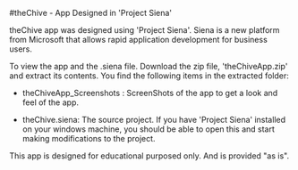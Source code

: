 #theChive - App Designed in 'Project Siena'theChive app was designed using 'Project Siena'. Siena is a new platform from Microsoft that allows rapid application development for business users.To view the app and the .siena file. Download the zip file, 'theChiveApp.zip' and extract its contents. You find the following items in the extracted folder:* theChiveApp_Screenshots : ScreenShots of the app to get a look and feel of the app.* theChive.siena: The source project. If you have 'Project Siena' installed on your windows machine, you should be able to open this and start making modifications to the project.This app is designed for educational purposed only. And is provided "as is".